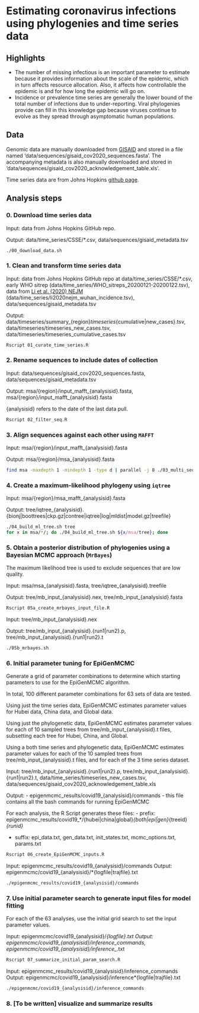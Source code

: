 Estimating coronavirus infections using phylogenies and time series data
================

## Highlights

  - The number of missing infectious is an important parameter to
    estimate because it provides information about the scale of the
    epidemic, which in turn affects resource allocation. Also, it
    affects how controllable the epidemic is and for how long the
    epidemic will go on.
  - Incidence or prevalence time series are generally the lower bound of
    the total number of infections due to under-reporting. Viral
    phylogenies provide can fill in this knowledge gap because viruses
    continue to evolve as they spread through asymptomatic human
    populations.

## Data

Genomic data are manually downloaded from
[GISAID](https://www.gisaid.org/) and stored in a file named
‘data/sequences/gisaid\_cov2020\_sequences.fasta’. The accompanying
metadata is also manually downloaded and stored in
‘data/sequences/gisaid\_cov2020\_acknowledgement\_table.xls’.

Time series data are from Johns Hopkins [github
page](https://github.com/CSSEGISandData/COVID-19/tree/master/csse_covid_19_data).

## Analysis steps

### 0\. Download time series data

Input: data from Johns Hopkins GitHub repo.

Output: data/time\_series/CSSE/\*.csv,
data/sequences/gisaid\_metadata.tsv

``` bash
./00_download_data.sh
```

### 1\. Clean and transform time series data

Input: data from Johns Hopkins GitHub repo at
data/time\_series/CSSE/\*.csv, early WHO sitrep
(data/time\_series/WHO\_sitreps\_20200121-20200122.tsv), data from [Li
et al. (2020) NEJM](https://www.nejm.org/doi/full/10.1056/NEJMoa2001316)
(data/time\_series/li2020nejm\_wuhan\_incidence.tsv),
data/sequences/gisaid\_metadata.tsv

Output:
data/timeseries/summary\_{region}*timeseries*{cumulative|new\_cases}.tsv,
data/timeseries/timeseries\_new\_cases.tsv,
data/timeseries/timeseries\_cumulative\_cases.tsv

``` bash
Rscript 01_curate_time_series.R
```

### 2\. Rename sequences to include dates of collection

Input: data/sequences/gisaid\_cov2020\_sequences.fasta,
data/sequences/gisaid\_metadata.tsv

Output: msa/{region}/input\_mafft\_{analysisid}.fasta,
msa/{region}/input\_mafft\_{analysisid}.fasta

{analysisid} refers to the date of the last data pull.

``` bash
Rscript 02_filter_seq.R
```

### 3\. Align sequences against each other using `MAFFT`

Input: msa/{region}/input\_mafft\_{analysisid}.fasta

Output:
msa/{region}/msa\_{analysisid}.fasta

``` bash
find msa -maxdepth 1 -mindepth 1 -type d | parallel -j 8 ./03_multi_sequence_alignment.sh {}
```

### 4\. Create a maximum-likelihood phylogeny using `iqtree`

Input: msa/{region}/msa\_mafft\_{analysisid}.fasta

Output:
tree/iqtree\_{analysisid}.{bionj|boottrees|ckp.gz|contree|iqtree|log|mldist|model.gz|treefile}

``` bash
./04_build_ml_tree.sh tree
for x in msa/*/; do ./04_build_ml_tree.sh ${x/msa/tree}; done
```

### 5\. Obtain a posterior distribution of phylogenies using a Bayesian MCMC approach (`MrBayes`)

The maximum likelihood tree is used to exclude sequences that are low
quality.

Input: msa/msa\_{analysisid}.fasta, tree/iqtree\_{analysisid}.treefile

Output: tree/mb\_input\_{analysisid}.nex,
tree/mb\_input\_{analysisid}.fasta

``` bash
Rscript 05a_create_mrbayes_input_file.R
```

Input: tree/mb\_input\_{analysisid}.nex

Output: tree/mb\_input\_{analysisid}.{run1|run2}.p,
tree/mb\_input\_{analysisid}.{run1|run2}.t

``` bash
./05b_mrbayes.sh
```

### 6\. Initial parameter tuning for EpiGenMCMC

Generate a grid of parameter combinations to determine which starting
parameters to use for the EpiGenMCMC algorithm.

In total, 100 different parameter combinations for 63 sets of data are
tested.

Using just the time series data, EpiGenMCMC estimates parameter values
for Hubei data, China data, and Global data.

Using just the phylogenetic data, EpiGenMCMC estimates parameter values
for each of 10 sampled trees from tree/mb\_input\_{analysisid}.t files,
subsetting each tree for Hubei, China, and Global.

Using a both time series and phylogenetic data, EpiGenMCMC estimates
parameter values for each of the 10 sampled trees from
tree/mb\_input\_{analysisid}.t files, and for each of the 3 time series
dataset.

Input: tree/mb\_input\_{analysisid}.{run1|run2}.p,
tree/mb\_input\_{analysisid}.{run1|run2}.t,
data/time\_series/timeseries\_new\_cases.tsv,
data/sequences/gisaid\_cov2020\_acknowledgement\_table.xls

Output: - epigenmcmc\_results/covid19\_{analysisid}/commands - this file
contains all the bash commands for running EpiGenMCMC

For each analysis, the R Script generates these files: - prefix:
epigenmcmc\_results/covid19\_\*/{hubei|china|global}*{both|epi|gen}*{treeid}*{runid}*
- suffix: epi\_data.txt, gen\_data.txt, init\_states.txt,
mcmc\_options.txt, params.txt

``` bash
Rscript 06_create_EpiGenMCMC_inputs.R
```

Input: epigenmcmc\_results/covid19\_{analysisid}/commands Output:
epigenmcmc/covid19\_{analysisid}/\*{logfile|trajfile}.txt

``` bash
./epigenmcmc_results/covid19_{analysisid}/commands
```

### 7\. Use initial parameter search to generate input files for model fitting

For each of the 63 analyses, use the initial grid search to set the
input parameter values.

Input: epigenmcmc/covid19\_{analysisid}/*{logfile}.txt Output:
epigenmcmc/covid19\_{analysisid}/inference\_commands,
epigenmcmc/covid19\_{analysisid}/inference\_*.txt

``` bash
Rscript 07_summarize_initial_param_search.R
```

Input: epigenmcmc\_results/covid19\_{analysisid}/inference\_commands
Output:
epigenmcmc/covid19\_{analysisid}/inference\*{logfile|trajfile}.txt

``` bash
./epigenmcmc/covid19_{analysisid}/inference_commands
```

### 8\. \[To be written\] visualize and summarize results
